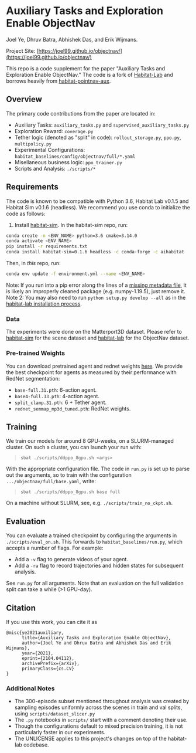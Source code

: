 Auxiliary Tasks and Exploration Enable ObjectNav
==============================
Joel Ye, Dhruv Batra, Abhishek Das, and Erik Wijmans.

Project Site: [https://joel99.github.io/objectnav/](https://joel99.github.io/objectnav/)

This repo is a code supplement for the paper "Auxiliary Tasks and Exploration Enable ObjectNav." The code is a fork of [Habitat-Lab](https://github.com/facebookresearch/habitat-lab) and borrows heavily from [habitat-pointnav-aux](https://github.com/joel99/habitat-pointnav-aux).

## Overview
The primary code contributions from the paper are located in:
- Auxiliary Tasks: `auxiliary_tasks.py` and `supervised_auxiliary_tasks.py`
- Exploration Reward: `coverage.py`
- Tether logic (denoted as "split" in code): `rollout_storage.py`, `ppo.py`, `multipolicy.py`
- Experimental Configurations: `habitat_baselines/config/objectnav/full/*.yaml`
- Misellaneous business logic: `ppo_trainer.py`
- Scripts and Analysis: `./scripts/*`

## Requirements
The code is known to be compatible with Python 3.6, Habitat Lab v0.1.5 and Habitat Sim v0.1.6 (headless). We recommend you use conda to initialize the code as follows:
1. Install [habitat-sim](https://github.com/facebookresearch/habitat-sim#installation). In the habitat-sim repo, run:
```bash
conda create -n <ENV_NAME> python=3.6 cmake=3.14.0
conda activate <ENV_NAME>
pip install -r requirements.txt
conda install habitat-sim=0.1.6 headless -c conda-forge -c aihabitat
```
Then, in *this* repo, run:
```bash
conda env update -f environment.yml --name <ENV_NAME>
```
Note: If you run into a pip error along the lines of a [missing metadata file](https://stackoverflow.com/questions/54552367/pip-cannot-find-metadata-file-environmenterror), it is likely an improperly cleaned package (e.g. numpy-1.19.5), just remove it.
Note 2: You may also need to run `python setup.py develop --all` as in the [habitat-lab installation process](https://github.com/facebookresearch/habitat-lab).

### Data
The experiments were done on the Matterport3D dataset. Please refer to [habitat-sim](https://github.com/facebookresearch/habitat-sim#datasets) for the scene dataset and [habitat-lab](https://github.com/facebookresearch/habitat-lab#task-datasets) for the ObjectNav dataset.

### Pre-trained Weights
You can download pretrained agent and rednet weights [here](https://drive.google.com/drive/folders/1SM75RweHtHQ13lu9fZkVjkOlWMaWpFuZ?usp=sharing). We provide the best checkpoint for agents as measured by their performance with RedNet segmentation:
- `base-full.31.pth`: 6-action agent.
- `base4-full.33.pth`: 4-action agent.
- `split_clamp.31.pth`: 6 + Tether agent.
- `rednet_semmap_mp3d_tuned.pth`: RedNet weights.

## Training
We train our models for around 8 GPU-weeks, on a SLURM-managed cluster. On such a cluster, you can launch your run with:

> `sbat ./scripts/ddppo_8gpu.sh <args>`

With the appropriate configuration file. The code in `run.py` is set up to parse out the arguments, so to train with the configuration `.../objectnav/full/base.yaml`, write:

> `sbat ./scripts/ddppo_8gpu.sh base full`

On a machine without SLURM, see, e.g. `./scripts/train_no_ckpt.sh`.

## Evaluation
You can evaluate a trained checkpoint by configuring the arguments in `./scripts/eval_on.sh`. This forwards to `habitat_baselines/run.py`, which accepts a number of flags. For example:
- Add a `-v` flag to generate videos of your agent.
- Add a `-ra` flag to record trajectories and hidden states for subsequent analysis.

See `run.py` for all arguments. Note that an evaluation on the full validation split can take a while (>1 GPU-day).

## Citation
If you use this work, you can cite it as
```
@misc{ye2021auxiliary,
      title={Auxiliary Tasks and Exploration Enable ObjectNav},
      author={Joel Ye and Dhruv Batra and Abhishek Das and Erik Wijmans},
      year={2021},
      eprint={2104.04112},
      archivePrefix={arXiv},
      primaryClass={cs.CV}
}
```
### Additional Notes
- The 300-episode subset mentioned throughout analysis was created by sampling episodes uniformly across the scenes in train and val splits, using `scripts/dataset_slicer.py`
- The `.py` notebooks in `scripts/` start with a comment denoting their use.
- Though the configurations default to mixed precision training, it is not particularly faster in our experiments.
- The UNLICENSE applies to this project's changes on top of the habitat-lab codebase.
